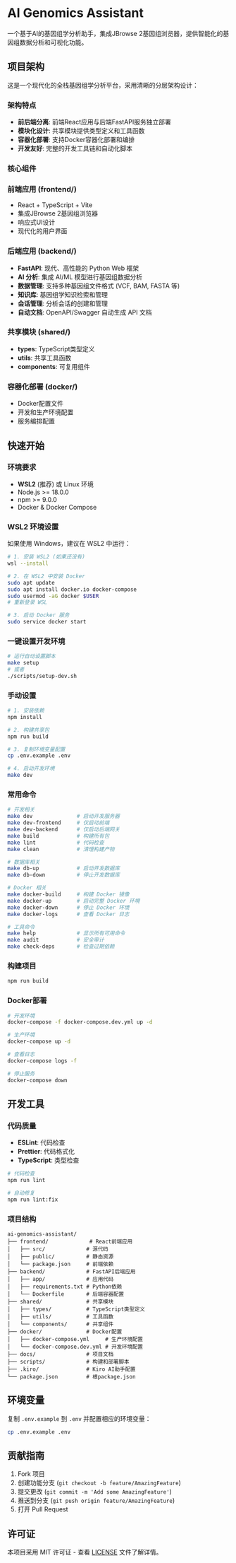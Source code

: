 # AI Genomics Assistant

一个基于AI的基因组学分析助手，集成JBrowse 2基因组浏览器，提供智能化的基因组数据分析和可视化功能。

## 项目架构

这是一个现代化的全栈基因组学分析平台，采用清晰的分层架构设计：

### 架构特点

- **前后端分离**: 前端React应用与后端FastAPI服务独立部署
- **模块化设计**: 共享模块提供类型定义和工具函数
- **容器化部署**: 支持Docker容器化部署和编排
- **开发友好**: 完整的开发工具链和自动化脚本

### 核心组件

### 前端应用 (frontend/)

- React + TypeScript + Vite
- 集成JBrowse 2基因组浏览器
- 响应式UI设计
- 现代化的用户界面

### 后端应用 (backend/)

- **FastAPI**: 现代、高性能的 Python Web 框架
- **AI 分析**: 集成 AI/ML 模型进行基因组数据分析
- **数据管理**: 支持多种基因组文件格式 (VCF, BAM, FASTA 等)
- **知识库**: 基因组学知识检索和管理
- **会话管理**: 分析会话的创建和管理
- **自动文档**: OpenAPI/Swagger 自动生成 API 文档

### 共享模块 (shared/)

- **types**: TypeScript类型定义
- **utils**: 共享工具函数
- **components**: 可复用组件

### 容器化部署 (docker/)

- Docker配置文件
- 开发和生产环境配置
- 服务编排配置

## 快速开始

### 环境要求

- **WSL2** (推荐) 或 Linux 环境
- Node.js >= 18.0.0
- npm >= 9.0.0
- Docker & Docker Compose

### WSL2 环境设置

如果使用 Windows，建议在 WSL2 中运行：

```bash
# 1. 安装 WSL2 (如果还没有)
wsl --install

# 2. 在 WSL2 中安装 Docker
sudo apt update
sudo apt install docker.io docker-compose
sudo usermod -aG docker $USER
# 重新登录 WSL

# 3. 启动 Docker 服务
sudo service docker start
```

### 一键设置开发环境

```bash
# 运行自动设置脚本
make setup
# 或者
./scripts/setup-dev.sh
```

### 手动设置

```bash
# 1. 安装依赖
npm install

# 2. 构建共享包
npm run build

# 3. 复制环境变量配置
cp .env.example .env

# 4. 启动开发环境
make dev
```

### 常用命令

```bash
# 开发相关
make dev              # 启动开发服务器
make dev-frontend     # 仅启动前端
make dev-backend      # 仅启动后端网关
make build            # 构建所有包
make lint             # 代码检查
make clean            # 清理构建产物

# 数据库相关
make db-up            # 启动开发数据库
make db-down          # 停止开发数据库

# Docker 相关
make docker-build     # 构建 Docker 镜像
make docker-up        # 启动完整 Docker 环境
make docker-down      # 停止 Docker 环境
make docker-logs      # 查看 Docker 日志

# 工具命令
make help             # 显示所有可用命令
make audit            # 安全审计
make check-deps       # 检查过期依赖
```

### 构建项目

```bash
npm run build
```

### Docker部署

```bash
# 开发环境
docker-compose -f docker-compose.dev.yml up -d

# 生产环境
docker-compose up -d

# 查看日志
docker-compose logs -f

# 停止服务
docker-compose down
```

## 开发工具

### 代码质量

- **ESLint**: 代码检查
- **Prettier**: 代码格式化
- **TypeScript**: 类型检查

```bash
# 代码检查
npm run lint

# 自动修复
npm run lint:fix
```

### 项目结构

```
ai-genomics-assistant/
├── frontend/             # React前端应用
│   ├── src/             # 源代码
│   ├── public/          # 静态资源
│   └── package.json     # 前端依赖
├── backend/             # FastAPI后端应用
│   ├── app/             # 应用代码
│   ├── requirements.txt # Python依赖
│   └── Dockerfile       # 后端容器配置
├── shared/              # 共享模块
│   ├── types/           # TypeScript类型定义
│   ├── utils/           # 工具函数
│   └── components/      # 共享组件
├── docker/              # Docker配置
│   ├── docker-compose.yml     # 生产环境配置
│   └── docker-compose.dev.yml # 开发环境配置
├── docs/                # 项目文档
├── scripts/             # 构建和部署脚本
├── .kiro/               # Kiro AI助手配置
└── package.json         # 根package.json
```

## 环境变量

复制 `.env.example` 到 `.env` 并配置相应的环境变量：

```bash
cp .env.example .env
```

## 贡献指南

1. Fork 项目
2. 创建功能分支 (`git checkout -b feature/AmazingFeature`)
3. 提交更改 (`git commit -m 'Add some AmazingFeature'`)
4. 推送到分支 (`git push origin feature/AmazingFeature`)
5. 打开 Pull Request

## 许可证

本项目采用 MIT 许可证 - 查看 [LICENSE](LICENSE) 文件了解详情。

